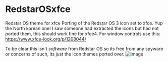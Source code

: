 # RedstarOSxfce
Redstar OS theme for xfce
Porting of the Redstar OS 3 icon set to xfce. Yup the North korean one! I saw someone had extracted the icons but had not ported them, this should work fine for xfce4. 
For window controls use this: https://www.xfce-look.org/p/1208044/

To be clear this isn't *software* from Redstar OS so its free from any spyware or concerns of such, its just the icon themes ported over. 
![image](https://user-images.githubusercontent.com/49593835/123021891-cbbecb80-d3cc-11eb-9d0b-c5168ae14481.png)
